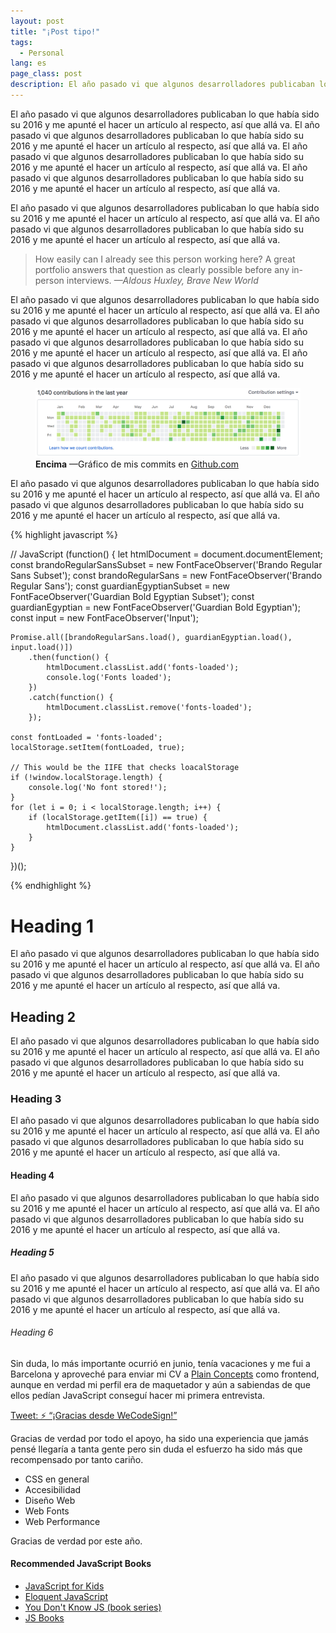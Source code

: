 ```yaml
---
layout: post
title: "¡Post tipo!"
tags:
  - Personal
lang: es
page_class: post
description: El año pasado vi que algunos desarrolladores publicaban lo que había sido su 2016 y me apunté el hacer un artículo al respecto, así que allá va. publicaban lo que había sido su 2016 y me apunté el publicaban lo que había sido su 2016 y me apunté el lo que había sido su 2016.
---
```


El año pasado vi que algunos desarrolladores publicaban lo que había sido su 2016 y me apunté el hacer un artículo al respecto, así que allá va. El año pasado vi que algunos desarrolladores publicaban lo que había sido su 2016 y me apunté el hacer un artículo al respecto, así que allá va. El año pasado vi que algunos desarrolladores publicaban lo que había sido su 2016 y me apunté el hacer un artículo al respecto, así que allá va. El año pasado vi que algunos desarrolladores publicaban lo que había sido su 2016 y me apunté el hacer un artículo al respecto, así que allá va.

El año pasado vi que algunos desarrolladores publicaban lo que había sido su 2016 y me apunté el hacer un artículo al respecto, así que allá va. El año pasado vi que algunos desarrolladores publicaban lo que había sido su 2016 y me apunté el hacer un artículo al respecto, así que allá va.

<blockquote class="quote" cite="https://www.huxley.net/bnw/four.html">
    <span>How easily can I already see this person working here? A great portfolio answers that question as clearly possible before any in-person interviews.</span>
    <cite>&mdash;Aldous Huxley, Brave New World</cite>
</blockquote>

El año pasado vi que algunos desarrolladores publicaban lo que había sido su 2016 y me apunté el hacer un artículo al respecto, así que allá va. El año pasado vi que algunos desarrolladores publicaban lo que había sido su 2016 y me apunté el hacer un artículo al respecto, así que allá va. El año pasado vi que algunos desarrolladores publicaban lo que había sido su 2016 y me apunté el hacer un artículo al respecto, así que allá va. El año pasado vi que algunos desarrolladores publicaban lo que había sido su 2016 y me apunté el hacer un artículo al respecto, así que allá va.

<figure class="picture">
    <img src="/assets/images/post-2017.png" alt="">
    <figcaption class="caption">
        <b title="encima">Encima</b>
        &mdash;Gráfico de mis commits en <a class="link link--special" href="{{ site.github }}" target="_blank" rel="noopener noreferrer">Github.com</a>
    </figcaption>
</figure>

El año pasado vi que algunos desarrolladores publicaban lo que había sido su 2016 y me apunté el hacer un artículo al respecto, así que allá va. El año pasado vi que algunos desarrolladores publicaban lo que había sido su 2016 y me apunté el hacer un artículo al respecto, así que allá va.

{% highlight javascript %}

// JavaScript
(function() {
    let htmlDocument = document.documentElement;
    const brandoRegularSansSubset = new FontFaceObserver('Brando Regular Sans Subset');
    const brandoRegularSans = new FontFaceObserver('Brando Regular Sans');
    const guardianEgyptianSubset = new FontFaceObserver('Guardian Bold Egyptian Subset');
    const guardianEgyptian = new FontFaceObserver('Guardian Bold Egyptian');
    const input = new FontFaceObserver('Input');

    Promise.all([brandoRegularSans.load(), guardianEgyptian.load(), input.load()])
        .then(function() {
            htmlDocument.classList.add('fonts-loaded');
            console.log('Fonts loaded');
        })
        .catch(function() {
            htmlDocument.classList.remove('fonts-loaded');
        });

    const fontLoaded = 'fonts-loaded';
    localStorage.setItem(fontLoaded, true);

    // This would be the IIFE that checks loacalStorage
    if (!window.localStorage.length) {
        console.log('No font stored!');
    }
    for (let i = 0; i < localStorage.length; i++) {
        if (localStorage.getItem([i]) == true) {
            htmlDocument.classList.add('fonts-loaded');
        }
    }
})();

{% endhighlight %}

# Heading 1

El año pasado vi que algunos desarrolladores publicaban lo que había sido su 2016 y me apunté el hacer un artículo al respecto, así que allá va. El año pasado vi que algunos desarrolladores publicaban lo que había sido su 2016 y me apunté el hacer un artículo al respecto, así que allá va.

## Heading 2

El año pasado vi que algunos desarrolladores publicaban lo que había sido su 2016 y me apunté el hacer un artículo al respecto, así que allá va. El año pasado vi que algunos desarrolladores publicaban lo que había sido su 2016 y me apunté el hacer un artículo al respecto, así que allá va.

### Heading 3

El año pasado vi que algunos desarrolladores publicaban lo que había sido su 2016 y me apunté el hacer un artículo al respecto, así que allá va. El año pasado vi que algunos desarrolladores publicaban lo que había sido su 2016 y me apunté el hacer un artículo al respecto, así que allá va.

#### Heading 4

El año pasado vi que algunos desarrolladores publicaban lo que había sido su 2016 y me apunté el hacer un artículo al respecto, así que allá va. El año pasado vi que algunos desarrolladores publicaban lo que había sido su 2016 y me apunté el hacer un artículo al respecto, así que allá va.

##### Heading 5

El año pasado vi que algunos desarrolladores publicaban lo que había sido su 2016 y me apunté el hacer un artículo al respecto, así que allá va. El año pasado vi que algunos desarrolladores publicaban lo que había sido su 2016 y me apunté el hacer un artículo al respecto, así que allá va.

###### Heading 6

Sin duda, lo más importante ocurrió en junio, tenía vacaciones y me fui a Barcelona y aproveché para enviar mi CV a <a class="link link--special" href="https://www.plainconcepts.com" target="_blank" rel="noopener noreferrer">Plain Concepts</a> como frontend, aunque en verdad mi perfil era de maquetador y aún a sabiendas de que ellos pedían JavaScript conseguí hacer mi primera entrevista.

<p class="tweet" lang="es">
    <a class="link" href="https://twitter.com/wecodesign/status/948519384385024000" target="_blank" rel="noopener noreferrer">Tweet: ⚡️ “¡Gracias desde WeCodeSign!”</a>
</p>

Gracias de verdad por todo el apoyo, ha sido una experiencia que jamás pensé llegaría a tanta gente pero sin duda el esfuerzo ha sido más que recompensado por tanto cariño.

- CSS en general
- Accesibilidad
- Diseño Web
- Web Fonts
- Web Performance

Gracias de verdad por este año.

<div class="related">
    <h4 class="related__title">Recommended JavaScript Books</h4>
    <ul class="related__list">
        <li><a class="link link--special" id="JSBookOne" href="https://www.nostarch.com/javascriptforkids" target="_blank" rel="noopener noreferrer">JavaScript for Kids</a></li>
        <li><a class="link link--special" id="JSBookTwo" href="http://eloquentjavascript.net" target="_blank" rel="noopener noreferrer">Eloquent JavaScript</a></li>
        <li><a class="link link--special" id="JSBookThree" href="https://github.com/getify/You-Dont-Know-JS" target="_blank" rel="noopener noreferrer">You Don't Know JS (book series)</a></li>
        <li><a class="link link--special" id="JSBookFour" href="http://jsbooks.revolunet.com/" target="_blank" rel="noopener noreferrer">JS Books</a></li>
    </ul>
</div>
